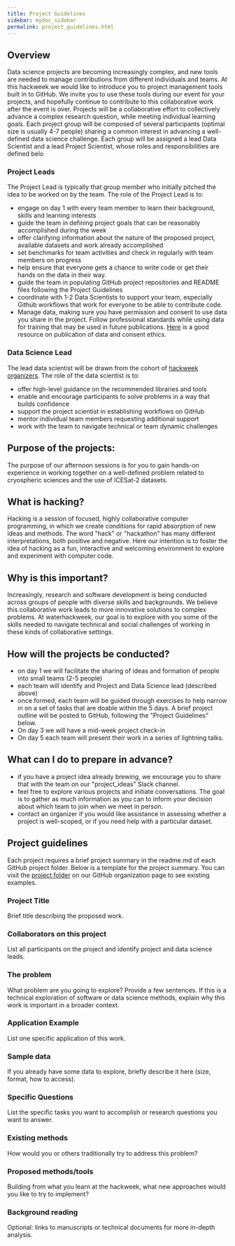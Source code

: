```yaml
---
title: Project Guidelines
sidebar: mydoc_sidebar
permalink: project_guidelines.html
---
```


## Overview

Data science projects are becoming increasingly complex, and new tools are needed to manage contributions from different individuals and teams. At this hackweek we would like to introduce you to project management tools built in to GitHub. We invite you to use these tools during our event for your projects, and hopefully continue to contribute to this collaborative work after the event is over. Projects will be a collaborative effort to collectively advance a complex research question, while meeting individual learning goals. Each project group will be composed of several participants (optimal size is usually 4-7 people) sharing a common interest in advancing a well-defined data science challenge. Each group will be assigned a lead Data Scientist and a lead Project Scientist, whose roles and responsibilities are defined belo

### Project Leads

The Project Lead is typically that group member who initially pitched the idea to be worked on by the team. The role of the Project Lead is to:

* engage on day 1 with every team member to learn their background, skills and learning interests
* guide the team in defining project goals that can be reasonably accomplished during the week
* offer clarifying information about the nature of the proposed project, available datasets and work already accomplished
* set benchmarks for team activities and check in regularly with team members on progress
* help ensure that everyone gets a chance to write code or get their hands on the data in their way.  
* guide the team in populating GitHub project repositories and README files following the Project Guidelines
* coordinate with 1-2 Data Scientists to support your team, especially Github workflows that work for everyone to be able to contribute code. 
* Manage data, making sure you have permission and consent to use data you share in the project.  Follow professional standards while using data for training that may be used in future publications.  [Here](https://ethics.agu.org/) is a good resource on publication of data and consent ethics. 

### Data Science Lead

The lead data scientist will be drawn from the cohort of [hackweek organizers](https://icesat-2hackweek.github.io/our-team.html). The role of the data scientist is to:

* offer high-level guidance on the recommended libraries and tools
* enable and encourage participants to solve problems in a way that builds confidence
* support the project scientist in establishing workflows on GitHub
* mentor individual team members requesting additional support
* work with the team to navigate technical or team dynamic challenges

## Purpose of the projects:

The purpose of our afternoon sessions is for you to gain hands-on experience in working together on a well-defined problem related to cryospheric sciences and the use of ICESat-2 datasets.

## What is hacking?

Hacking is a session of focused, highly collaborative computer programming, in which we create conditions for rapid absorption of new ideas and methods. The word "hack" or "hackathon" has many different interpretations, both positive and negative. Here our intention is to foster the idea of hacking as a fun, interactive and welcoming environment to explore and experiment with computer code.  

## Why is this important?

Increasingly, research and software development is being conducted across groups of people with diverse skills and backgrounds. We believe this collaborative work leads to more innovative solutions to complex problems. At waterhackweek, our goal is to explore with you some of the skills needed to navigate technical and social challenges of working in these kinds of collaborative settings.

## How will the projects be conducted?

* on day 1 we will facilitate the sharing of ideas and formation of people into small teams (2-5 people)
* each team will identify and Project and Data Science lead (described above)
* once formed, each team will be guided through exercises to help narrow in on a set of tasks that are doable within the 5 days. A brief project outline will be posted to GitHub, following the "Project Guidelines" below.
* On day 3 we will have a mid-week project check-in
* On day 5 each team will present their work in a series of lightning talks.

## What can I do to prepare in advance?

* if you have a project idea already brewing, we encourage you to share that with the team on our "project_ideas" Slack channel. 
* feel free to explore various projects and initiate conversations. The goal is to gather as much information as you can to inform your decision about which team to join when we meet in person.
* contact an organizer if you would like assistance in assessing whether a project is well-scoped, or if you need help with a particular dataset.

## Project guidelines

Each project requires a brief project summary in the readme.md of each GitHub project folder. Below is a template for the project summary. You can visit the [project folder](https://github.com/icesat-2hackweek/projects_2019) on our GitHub organization page to see existing examples.

### Project Title

Brief title describing the proposed work.

### Collaborators on this project

List all participants on the project and identify project and data science leads.

### The problem

What problem are you going to explore? Provide a few sentences. If this is a technical exploration of software or data science methods, explain why this work is important in a broader context.

### Application Example

List one specific application of this work.

### Sample data

If you already have some data to explore, briefly describe it here (size, format, how to access).

### Specific Questions

List the specific tasks you want to accomplish or research questions you want to answer.

### Existing methods

How would you or others traditionally try to address this problem?

### Proposed methods/tools

Building from what you learn at the hackweek, what new approaches would you like to try to implement?

### Background reading

Optional: links to manuscripts or technical documents for more in-depth analysis.